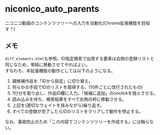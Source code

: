 # niconico_auto_parents

ニコニコ動画のコンテンツツリーへの入力を自動化(Chrome拡張機能を目指す？)

## メモ

`diff_elements.html`も参照。ID指定検索で出現する要素は右側の登録リストと同じなため、単純に移動させてやればよい。  
すなわち、本拡張機能の動作としては以下のようになる。

1. 親候補作品を「IDから指定」に切り替え。
1. 何らかの手段でIDのリストを取得する。(10件ごとに改行されたもの)
1. 1行分を取り出し、作品ID欄に入力。「候補に追加」のonclickを発火させる。
1. 読み込みを待ち、検索結果をすべて右側の枠に移動させる。
1. 上記を(適切なウェイトを挟みながら)繰り返す。
1. すべての登録が完了したらIDのリストをクリアして動作を停止する。

なお、事故防止のため「この内容でコンテンツツリーを作成する」には触らない。
